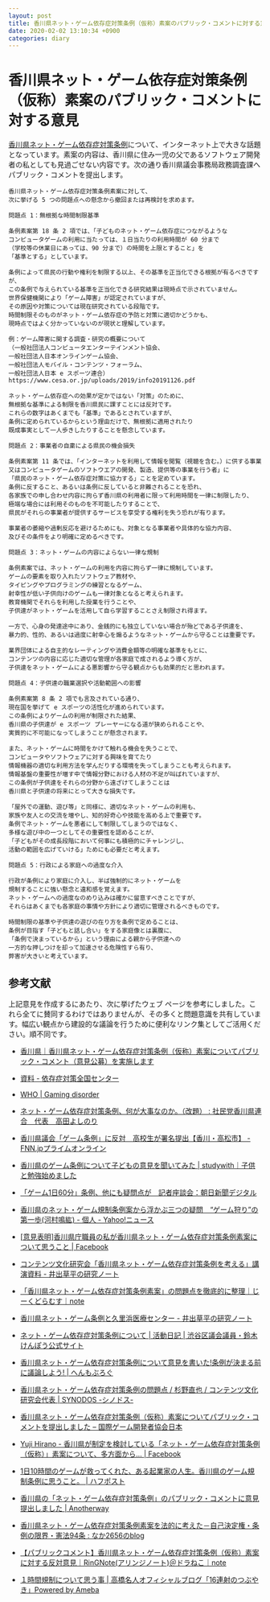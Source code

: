 ```yaml
---
layout: post
title: 香川県ネット・ゲーム依存症対策条例（仮称）素案のパブリック・コメントに対する意見
date: 2020-02-02 13:10:34 +0900
categories: diary
---
```


# 香川県ネット・ゲーム依存症対策条例（仮称）素案のパブリック・コメントに対する意見

[香川県ネット・ゲーム依存症対策条例](https://www.pref.kagawa.lg.jp/content/dir1/dir1_1/dir1_1_1/wr2f3g200122132241.shtml)について、インターネット上で大きな話題となっています。素案の内容は、香川県に住み一児の父であるソフトウェア開発者の私としても見過ごせない内容です。次の通り香川県議会事務局政務調査課へパブリック・コメントを提出します。

    香川県ネット・ゲーム依存症対策条例素案に対して、
    次に挙げる 5 つの問題点への懸念から撤回または再検討を求めます。

    問題点 1：無根拠な時間制限基準

    条例素案第 18 条 2 項では、「子どものネット・ゲーム依存症につながるような
    コンピュータゲームの利用に当たっては、１日当たりの利用時間が 60 分まで
    （学校等の休業日にあっては、90 分まで）の時間を上限とすること」を
    「基準とする」としています。

    条例によって県民の行動や権利を制限する以上、その基準を正当化できる根拠が有るべきですが、
    この条例で与えられている基準を正当化できる研究結果は現時点で示されていません。
    世界保健機関により「ゲーム障害」が認定されていますが、
    その原因や対策については現在研究されている段階です。
    時間制限そのものがネット・ゲーム依存症の予防と対策に適切かどうかも、
    現時点ではよく分かっていないのが現状と理解しています。

    例：ゲーム障害に関する調査・研究の概要について
    （一般社団法人コンピュータエンターテインメント協会、
    一般社団法人日本オンラインゲーム協会、
    一般社団法人モバイル・コンテンツ・フォーラム、
    一般社団法人日本 e スポーツ連合）
    https://www.cesa.or.jp/uploads/2019/info20191126.pdf

    ネット・ゲーム依存症への効果が定かではない「対策」のために、
    無根拠な基準による制限を香川県民に課すことには反対です。
    これらの数字はあくまでも「基準」であるとされていますが、
    条例に定められているからという理由だけで、無根拠に適用されたり
    既成事実として一人歩きしたりすることを懸念しています。

    問題点 2：事業者の自粛による県民の機会損失

    条例素案第 11 条では、「インターネットを利用して情報を閲覧（視聴を含む。）に供する事業
    又はコンピュータゲームのソフトウエアの開発、製造、提供等の事業を行う者」に
    「県民のネット・ゲーム依存症対策に協力する」ことを定めています。
    条例に反すること、あるいは条例に反していると非難されることを恐れ、
    各家族での申し合わせ内容に拘らず香川県の利用者に限って利用時間を一律に制限したり、
    極端な場合には利用そのものを不可能したりすることで、
    県民がそれらの事業者が提供するサービスを享受する権利を失う恐れが有ります。

    事業者の萎縮や過剰反応を避けるためにも、対象となる事業者や具体的な協力内容、
    及びその条件をより明確に定めるべきです。

    問題点 3：ネット・ゲームの内容によらない一律な規制

    条例素案では、ネット・ゲームの利用を内容に拘らず一律に規制しています。
    ゲームの要素を取り入れたソフトウェア教材や、
    タイピングやプログラミングの練習となるゲーム、
    射幸性が低い子供向けのゲームも一律対象となると考えられます。
    教育機関でそれらを利用した授業を行うことや、
    子供達がネット・ゲームを活用して自ら学習することさえ制限され得ます。

    一方で、心身の発達途中にあり、金銭的にも独立していない場合が殆どである子供達を、
    暴力的、性的、あるいは過度に射幸心を煽るようなネット・ゲームから守ることは重要です。

    業界団体による自主的なレーティングや消費金額等の明確な基準をもとに、
    コンテンツの内容に応じた適切な管理が各家庭で成されるよう導く方が、
    子供達をネット・ゲームによる悪影響から守る観点からも効果的だと思われます。

    問題点 4：子供達の職業選択や活動範囲への影響

    条例素案第 8 条 2 項でも言及されている通り、
    現在国を挙げて e スポーツの活性化が進められています。
    この条例によりゲームの利用が制限された結果、
    香川県の子供達が e スポーツ プレーヤーになる道が狭められることや、
    実質的に不可能になってしまうことが懸念されます。

    また、ネット・ゲームに時間をかけて触れる機会を失うことで、
    コンピュータやソフトウェアに対する興味を育てたり
    情報機器の適切な利用方法を学んだりする環境を失ってしまうことも考えられます。
    情報基盤の重要性が増す中で情報分野における人材の不足が叫ばれていますが、
    この条例が子供達をそれらの分野から遠ざけてしまうことは
    香川県と子供達の将来にとって大きな損失です。

    「屋外での運動、遊び等」と同様に、適切なネット・ゲームの利用も、
    家族や友人との交流を増やし、知的好奇心や技能を高める上で重要です。
    条例でネット・ゲームを悪者にして制限してしまうのではなく、
    多様な遊び中の一つとしてその重要性を認めることが、
    「子どもがその成長段階において何事にも積極的にチャレンジし、
    活動の範囲を広げていける」ためにも必要だと考えます。

    問題点 5：行政による家庭への過度な介入

    行政が条例により家庭に介入し、半ば強制的にネット・ゲームを
    規制することに強い懸念と違和感を覚えます。
    ネット・ゲームへの過度なのめり込みは確かに留意すべきことですが、
    それらはあくまでも各家庭の事情や方針により適切に管理されるべきものです。

    時間制限の基準や子供達の遊びの在り方を条例で定めることは、
    条例が目指す「子どもと話し合い」をする家庭像とは裏腹に、
    「条例で決まっているから」という理由による親から子供達への
    一方的な押しつけを却って加速させる危険性すら有り、
    弊害が大きいと考えています。

## 参考文献

上記意見を作成するにあたり、次に挙げたウェブ ページを参考にしました。これら全てに賛同するわけではありませんが、その多くと問題意識を共有しています。幅広い観点から建設的な議論を行うために便利なリンク集としてご活用ください。順不同です。

- [香川県｜香川県ネット・ゲーム依存症対策条例（仮称）素案についてパブリック・コメント（意見公募）を実施します](https://www.pref.kagawa.lg.jp/content/dir1/dir1_1/dir1_1_1/wr2f3g200122132241.shtml)

- [資料 - 依存症対策全国センター](https://www.ncasa-japan.jp/docs)
- [WHO | Gaming disorder](https://www.who.int/features/qa/gaming-disorder/en/)

- [ネット・ゲーム依存症対策条例、何が大事なのか。（改題） : 社民党香川県連合　代表　高田よしのり](https://takatanx.exblog.jp/27948362/)

- [香川県議会「ゲーム条例」に反対　高校生が署名提出【香川・高松市】 - FNN.jpプライムオンライン](https://www.fnn.jp/posts/7043OHK/202002011807_OHK_OHK)

- [香川県のゲーム条例について子どもの意見を聞いてみた | studywith｜子供と勉強始めました](https://study-with.com/game-kagawa/)
- [「ゲーム1日60分」条例、他にも疑問点が　記者座談会：朝日新聞デジタル](https://www.asahi.com/articles/ASN2144MYN1XPLXB005.html)
- [香川県のネット・ゲーム規制条例案から浮かぶ三つの疑問　“ゲーム狩り”の第一歩(河村鳴紘) - 個人 - Yahoo!ニュース](https://news.yahoo.co.jp/byline/kawamurameikou/20200126-00160162/)
- [[意見表明]香川県庁職員の私が香川県ネット・ゲーム依存症対策条例素案について思うこと | Facebook](https://www.facebook.com/notes/%E7%94%B0%E5%8F%A3-%E9%9A%86%E4%BB%8B/%E6%84%8F%E8%A6%8B%E8%A1%A8%E6%98%8E%E9%A6%99%E5%B7%9D%E7%9C%8C%E5%BA%81%E8%81%B7%E5%93%A1%E3%81%AE%E7%A7%81%E3%81%8C%E9%A6%99%E5%B7%9D%E7%9C%8C%E3%83%8D%E3%83%83%E3%83%88%E3%83%BB%E3%82%B2%E3%83%BC%E3%83%A0%E4%BE%9D%E5%AD%98%E7%97%87%E5%AF%BE%E7%AD%96%E6%9D%A1%E4%BE%8B%E7%B4%A0%E6%A1%88%E3%81%AB%E3%81%A4%E3%81%84%E3%81%A6%E6%80%9D%E3%81%86%E3%81%93%E3%81%A8/1636990933109067/)
- [コンテンツ文化研究会「香川県ネット・ゲーム依存症対策条例を考える」講演資料 - 井出草平の研究ノート](http://ides.hatenablog.com/entry/2020/01/25/134956)
- [「香川県ネット・ゲーム依存症対策条例素案」の問題点を徹底的に整理｜じーくどらむす｜note](https://note.com/geekdrums/n/n6eeabf0213c8)
- [香川県ネット・ゲーム条例と久里浜医療センター - 井出草平の研究ノート](http://ides.hatenablog.com/entry/2020/01/11/172718)
- [ネット・ゲーム依存症対策条例について | 活動日記 | 渋谷区議会議員・鈴木けんぽう公式サイト](http://www.s-kenpo.jp/archives/3072)
- [香川県ネット・ゲーム依存症対策条例について意見を書いた!条例が決まる前に議論しよう! | へんもぶろぐ](https://henmo.net/2020/01/27/game-kinshi/)
- [香川県ネット・ゲーム依存症対策条例の問題点 / 杉野直也 / コンテンツ文化研究会代表 | SYNODOS -シノドス-](https://synodos.jp/society/23267)
- [香川県ネット・ゲーム依存症対策条例（仮称）素案についてパブリック・コメントを提出しました – 国際ゲーム開発者協会日本](https://www.igda.jp/2020/02/03/10740/)
- [Yuji Hirano - 香川県が制定を検討している「ネット・ゲーム依存症対策条例（仮称）」素案について、多方面から... | Facebook](https://www.facebook.com/yujihirano.arc/posts/772263896602148)
- [1日10時間のゲームが救ってくれた、ある起業家の人生。香川県のゲーム規制条例に思うこと。 | ハフポスト](https://www.huffingtonpost.jp/entry/story_jp_5dc7e650e4b0fcfb7f67cbb1)
- [香川県の「ネット・ゲーム依存症対策条例」のパブリック・コメントに意見提出しました | Anotherway](https://anotherway.jp/archives/20200129.html)
- [香川県ネット・ゲーム依存症対策条例素案を法的に考えた－自己決定権・条例の限界・憲法94条 : なか2656のblog](http://www.naka2656-b.site/archives/23274785.html)
- [【パブリックコメント】香川県ネット・ゲーム依存症対策条例（仮称）素案 に対する反対意見｜RinGNote(アリンジノート)＠ドラねこ｜note](https://note.com/ring_doranekoam/n/n7e162661ee0f)
- [１時間規制について思う事 | 高橋名人オフィシャルブログ「16連射のつぶやき」Powered by Ameba](https://ameblo.jp/meijin16shot/entry-12568833519.html)